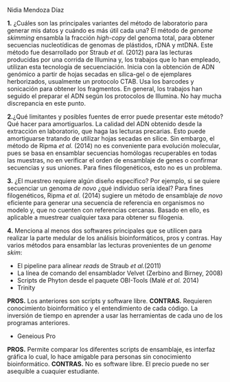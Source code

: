 Nidia Mendoza Díaz

**1.** ¿Cuáles son las principales variantes del método de laboratorio para generar mis datos y cuándo es más útil cada una?
El método de *genome skimming* ensambla la fracción *high-copy* del genoma total, para obtener secuencias nucleotídicas de genomas de plástidos, rDNA y mtDNA. Este método fue desarrollado por Straub *et al.* (2012) para las lecturas producidas por una corrida de Illumina y, los trabajos que lo han empleado, utilizan esta tecnología de secuenciación.
Inicia con la obtención de ADN genómico a partir de hojas secadas en sílica-gel o de ejemplares herborizados, usualmente un protocolo CTAB. Usa los barcodes y sonicación para obtener los fragmentos. En general, los trabajos han seguido el preparar el ADN según los protocolos de Illumina. No hay mucha discrepancia en este punto.

**2.**¿Qué limitantes y posibles fuentes de error puede presentar este método? Qué hacer para amortiguarlos.
La calidad del ADN obtenido desde la extracción en laboratorio, que haga las lecturas precarias. Esto puede amortiguarse tratando de utilizar hojas secadas en sílice.  Sin embargo, el método de Ripma *et al.* (2014) no es conveniente para evolución molecular, pues se basa en ensamblar secuencias homólogas recuperables en todas las muestras, no en verificar el orden de ensamblaje de genes o confirmar secuencias y sus uniones. Para fines filogenéticos, esto no es un problema. 

**3.** ¿El muestreo requiere algún diseño específico? Por ejemplo, si se quiere secuenciar un genoma *de novo* ¿qué individuo sería ideal?
Para fines filogenéticos, Ripma *et al.* (2014) sugiere un método de ensamblaje *de novo* eficiente para generar una secuencia de referencia en organismos no modelo y, que no cuenten con referencias cercanas. Basado en ello, es aplicable a muestrear cualquier taxa para obtener su filogenia. 

**4.** Menciona al menos dos softwares principales que se utilicen para realizar la parte medular de los análisis bioinformáticos, pros y contras.
Hay varios métodos para ensamblar las lecturas provenientes de un *genome skim*:


+ El pipeline para alinear *reads* de Straub *et al.*(2011)
+ La línea de comando del ensamblador Velvet (Zerbino and Birney, 2008)
+ Scripts de Phyton desde el paquete OBI-Tools (Malé *et al.* 2014)
+ Trinity

**PROS.** Los anteriores son scripts y software libre.
**CONTRAS.** Requieren conocimiento bioinformático y el entendimiento de cada código. La inversión de tiempo en aprender a usar las herramientas de cada uno de los programas anteriores.

+ Geneious Pro

**PROS.** Permite comparar los diferentes scripts de ensamblaje, es interfaz gráfica lo cual, lo hace amigable para personas sin conocimiento bioinformático.
**CONTRAS.** No es software libre. El precio puede no ser asequible a cuaquier estudiante.
  
